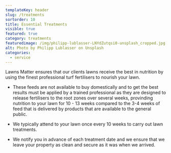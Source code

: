 ```yaml
---
templateKey: header
slug: /treatments
sortorder: 10
title: Essential Treatments
visible: true
featured: true
category: treatments
featuredimage: /img/philipp-lublasser-LNYdZutqsi0-unsplash_cropped.jpg
alt: Photo by Philipp Lublasser on Unsplash
categories:
  - service
---
```

Lawns Matter ensures that our clients lawns receive the best in nutrition by using the finest professional turf fertilisers to nourish your lawn.  

- These feeds are not available to buy domestically and to get the best results must be applied by a trained professional as they are designed to release fertilisers to the root zones over several weeks, provinding nutrition to your lawn for 10 - 13 weeks compared to the 3-4 weeks of feed that is delivered by products that are available to the general public. 

- We typically attend to your lawn once every 10 weeks to carry out lawn treatments. 

- We notify you in advance of each treatment date and we ensure that we leave your property as clean and secure as it was when we arrived. 
